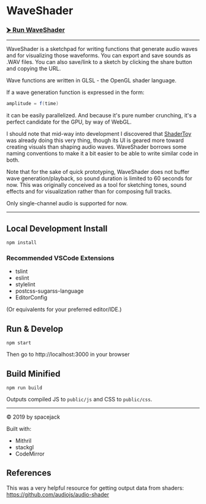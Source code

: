 # WaveShader

### [⮞ Run WaveShader](https://spacejack.github.io/waveshader/)

---

WaveShader is a sketchpad for writing functions that generate audio waves and for visualizing those waveforms. You can export and save sounds as .WAV files. You can also save/link to a sketch by clicking the share button and copying the URL.

Wave functions are written in GLSL - the OpenGL shader language.

If a wave generation function is expressed in the form:

```glsl
amplitude = f(time)
```

it can be easily parallelized. And because it's pure number crunching, it's a perfect candidate for the GPU, by way of WebGL.

I should note that mid-way into development I discovered that [ShaderToy](https://www.shadertoy.com/) was already doing this very thing, though its UI is geared more toward creating visuals than shaping audio waves. WaveShader borrows some naming conventions to make it a bit easier to be able to write similar code in both.

Note that for the sake of quick prototyping, WaveShader does not buffer wave generation/playback, so sound duration is limited to 60 seconds for now. This was originally conceived as a tool for sketching tones, sound effects and for visualization rather than for composing full tracks.

Only single-channel audio is supported for now.

---

## Local Development Install

	npm install

### Recommended VSCode Extensions

* tslint
* eslint
* stylelint
* postcss-sugarss-language
* EditorConfig

(Or equivalents for your preferred editor/IDE.)

## Run & Develop

	npm start

Then go to http://localhost:3000 in your browser

## Build Minified

	npm run build

Outputs compiled JS to `public/js` and CSS to `public/css`.

---

© 2019 by spacejack

Built with:

* Mithril
* stackgl
* CodeMirror

## References

This was a very helpful resource for getting output data from shaders: https://github.com/audiojs/audio-shader
